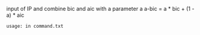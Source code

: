 input of IP and combine bic and aic with a parameter a
a-bic = a * bic + (1 - a) * aic

    usage: in command.txt
